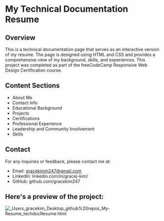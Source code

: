 # My Technical Documentation Resume

## Overview
This is a technical documentation page that serves as an interactive version of my resume. The page is designed using HTML and CSS and provides a comprehensive view of my background, skills, and experiences. This project was completed as part of the freeCodeCamp Responsive Web Design Certification course.

## Content Sections
- About Me
- Contact Info
- Educational Background
- Projects
- Certifications
- Professional Experience
- Leadership and Community Involvement
- Skills

## Contact
For any inquiries or feedback, please contact me at:
- Email: gracekimm247@gmail.com
- LinkedIn: linkedin.com/in/gracej-kim/
- GitHub: github.com/gracekim247

## Here's a preview of the project:
![_Users_gracekim_Desktop_github%20repos_My-Resume_techdocResume html](https://github.com/user-attachments/assets/6e371efb-ff44-49c5-8979-b9b6683ad1a6)
